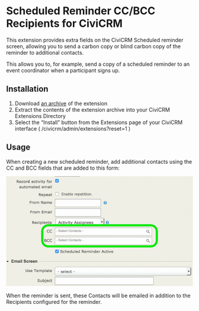 # Scheduled Reminder CC/BCC Recipients for CiviCRM #

This extension provides extra fields on the CiviCRM Scheduled reminder screen, allowing you to send a carbon copy or blind carbon copy of the reminder to additional contacts.

This allows you to, for example, send a copy of a scheduled reminder to an event coordinator when a participant signs up.

## Installation ##

1. Download [an archive](https://github.com/agileware/au.com.agileware.scheduledccrecipients/archive/master.zip)
   of the extension
2. Extract the contents of the extension archive into your CiviCRM Extensions
   Directory
3. Select the “Install” button from the Extensions page of your CiviCRM
   interface ( /civicrm/admin/extensions?reset=1 )


## Usage ##

When creating a new scheduled reminder, add additional contacts using the CC and
BCC fields that are added to this form:

![](scheduledccrecipients.png)

When the reminder is sent, these Contacts will be emailed in addition to the
Recipients configured for the reminder.
